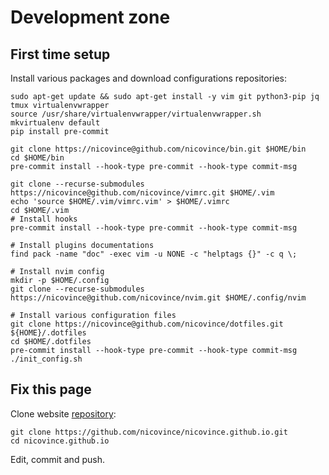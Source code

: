 # Development zone
## First time setup

Install various packages and download configurations repositories:

```
sudo apt-get update && sudo apt-get install -y vim git python3-pip jq tmux virtualenvwrapper
source /usr/share/virtualenvwrapper/virtualenvwrapper.sh
mkvirtualenv default
pip install pre-commit

git clone https://nicovince@github.com/nicovince/bin.git $HOME/bin
cd $HOME/bin
pre-commit install --hook-type pre-commit --hook-type commit-msg

git clone --recurse-submodules https://nicovince@github.com/nicovince/vimrc.git $HOME/.vim
echo 'source $HOME/.vim/vimrc.vim' > $HOME/.vimrc
cd $HOME/.vim
# Install hooks
pre-commit install --hook-type pre-commit --hook-type commit-msg

# Install plugins documentations
find pack -name "doc" -exec vim -u NONE -c "helptags {}" -c q \;

# Install nvim config
mkdir -p $HOME/.config
git clone --recurse-submodules https://nicovince@github.com/nicovince/nvim.git $HOME/.config/nvim

# Install various configuration files
git clone https://nicovince@github.com/nicovince/dotfiles.git ${HOME}/.dotfiles
cd $HOME/.dotfiles
pre-commit install --hook-type pre-commit --hook-type commit-msg
./init_config.sh
```

## Fix this page
Clone website [repository](https://github.com/nicovince/nicovince.github.io):
```
git clone https://github.com/nicovince/nicovince.github.io.git
cd nicovince.github.io
```
Edit, commit and push.
